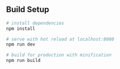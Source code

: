
## Build Setup

``` bash
# install dependencies
npm install

# serve with hot reload at localhost:8080
npm run dev

# build for production with minification
npm run build
```

